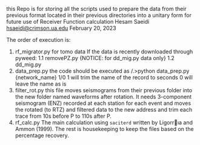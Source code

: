 this Repo is for storing all the scripts used to prepare the data from their previous format located in their previous directories into a unitary form for future use of Receiver Function calculation
Hesam Saeidi
hsaeidi@crimson.ua.edu
February 20, 2023

The order of execution is:
1. rf_migrator.py for tomo data 
If the data is recently downloaded through pyweed: 
    1.1 removePZ.py {NOTICE: for dd_mig.py data only}
    1.2 dd_mig.py
2. data_prep.py
    the code should be executed as 
    /.>python data_prep.py {network_name} 1/0
    1 will trim the name of the record to seconds
    0 will leave the name as is
3. filter_rot.py
   this file moves seismograms from their previous folder into the new folder named waveforms after rotation.
   It needs 3-component seismogram (ENZ) recorded at each station for each event and moves the rotated (to RTZ) and filtered data to the new address and trim each trace from 10s before P to 110s after P.
4. rf_calc.py
   The main calculation using `saciterd` written by Ligorrıa and Ammon (1999).
   The rest is housekeeping to keep the files based on the percentage recovery. 

